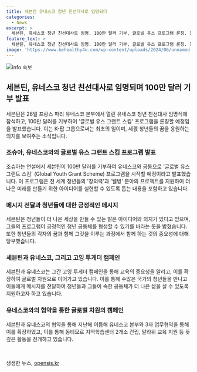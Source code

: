 ```yaml
---
title: 세븐틴 유네스코 청년 친선대사로 임명되다
categories:
  - News
excerpt: >
  세븐틴, 유네스코 청년 친선대사로 임명. 100만 달러 기부, 글로벌 유스 프로그램 론칭. 청년들의 창의력과 웰빙을 지원하며, 청년 공동체 형성 지향. 세븐틴 멤버들 개인별로 청년들을 응원하는 메시지 전달하여 울림 주는 모습. 유네스코와의 협력을 통해 교육과 지역 발전 프로젝트에도 앞장서며 긍정적 영향력 행사 참석, 전 세계적 활동 펼침.
feature_text: >
  세븐틴, 유네스코 청년 친선대사로 임명. 100만 달러 기부, 글로벌 유스 프로그램 론칭. 청년들의 창의력과 웰빙을 지원하며, 청년 공동체 형성 지향. 세븐틴 멤버들 개인별로 청년들을 응원하는 메시지 전달하여 울림 주는 모습. 유네스코와의 협력을 통해 교육과 지역 발전 프로젝트에도 앞장서며 긍정적 영향력 행사 참석, 전 세계적 활동 펼침.
image: 'https://www.behealthy4u.com/wp-content/uploads/2024/06/unnamed-file.png'
---
```


<p><img src="https://www.behealthy4u.com/wp-content/uploads/2024/06/unnamed-file.png" alt="info 속보" /></p>

<h2 data-ke-size="size26">세븐틴, 유네스코 청년 친선대사로 임명되며 100만 달러 기부 발표</h2>

<p data-ke-size="size16">세븐틴은 26일 프랑스 파리 유네스코 본부에서 열린 유네스코 청년 친선대사 임명식에 참석하고, 100만 달러를 기부하여 '글로벌 유스 그랜트 스킴' 프로그램을 론칭할 예정임을 발표했습니다. 이는 K-팝 그룹으로써는 최초의 일이며, 세곐 청년들의 꿈을 응원하는 의지를 보여주는 소식입니다.</p>

<h3>조슈아, 유네스코와의 글로벌 유스 그랜트 스킴 프로그램 발표</h3>

<p data-ke-size="size16">조슈아는 연설에서 세븐틴이 100만 달러를 기부하여 유네스코와 공동으로 '글로벌 유스 그랜트 스킴' (Global Youth Grant Scheme) 프로그램을 시작할 예정이라고 발표했습니다. 이 프로그램은 전 세계 청년들의 '창의력'과 '웰빙' 분야의 프로젝트를 지원하여 더 나은 미래를 만들기 위한 아이디어를 실현할 수 있도록 돕는 내용을 포함하고 있습니다.</p>

<h3>메시지 전달과 청년들에 대한 긍정적인 메시지</h3>

<p data-ke-size="size16">세븐틴은 청년들이 더 나은 세상을 만들 수 있는 밝은 아이디어와 의지가 있다고 믿으며, 그들의 프로그램이 긍정적인 청년 공동체를 형성할 수 있기를 바라는 뜻을 밝혔습니다. 또한 청년들의 각자의 꿈과 함께 그것을 이루는 과정에서 함께 하는 것의 중요성에 대해 당부했습니다. </p>

<h3>세븐틴과 유네스코, 그리고 고잉 투게더 캠페인</h3>

<p data-ke-size="size16">세븐틴과 유네스코는 그간 고잉 투게더 캠페인을 통해 교육의 중요성을 알리고, 이를 확장하여 글로벌 차원으로 이어가고 있습니다. 이를 통해 수많은 국가의 청년들을 만나고 이들에게 메시지를 전달하여 청년들과 그들이 속한 공동체가 더 나은 삶을 살 수 있도록 지원하고자 하고 있습니다. </p>

<h3>유네스코와의 협약을 통한 글로벌 차원의 캠페인</h3>

<p data-ke-size="size16">세븐틴과 유네스코의 협약을 통해 지난해 이듬해 유네스코 본부와 3자 업무협약을 통해 이를 확장하였고, 이를 통해 동티모르 지역학습센터 2개소 건립, 말라위 교육 지원 등 뜻깊은 활동을 전개하고 있습니다. </p>

<p data-ke-size="size16">&nbsp;</p>
생생한 뉴스, <a href="https://opensis.kr" rel="dofollow">opensis.kr</a>



